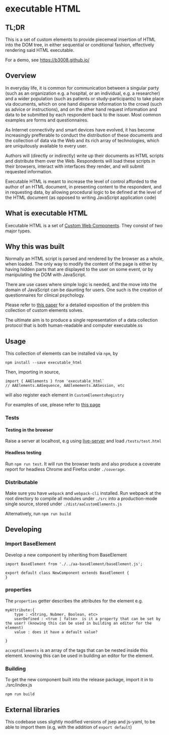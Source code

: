 <!-- [![Language grade: JavaScript](https://img.shields.io/lgtm/grade/javascript/g/b3008/executable_HTML.svg?logo=lgtm&logoWidth=18)](https://lgtm.com/projects/g/b3008/executable_HTML/context:javascript) -->
<!-- [![Build Status](https://travis-ci.com/b3008/executable_HTML.svg?branch=master)](https://travis-ci.com/b3008/executable_HTML) -->

# executable HTML

## TL;DR
This is a set of custom elements to provide piecemeal insertion of HTML into the DOM tree, in either sequential or conditional fashion, effectively rendering said HTML executable.

For a demo, see https://b3008.github.io/

## Overview

In everyday life, it is common for communication between a singular party (such as an organization e.g. a hospital, or an individual, e.g. a researcher) and a wider population (such as patients or study-participants) to take place via documents, which on one hand disperse information to the crowd (such as advice or instructions), and on the other hand request information and data to be submitted by each respondent back to the issuer. Most common examples are forms and questionnaires.

As Internet connectivity and smart devices have evolved, it has become increasingly prefferable to conduct the distribution of these documents and the collection of data via the Web and its rich array of technologies, which are uniquitously available to every user.

Authors will (directly or indirectly) write up their documents as HTML scripts and distribute them over the Web. Respondents will load these scripts in their browsers, interact with interfaces they render, and will submit requested information.

Executable HTML is meant to increase the level of control afforded to the author of an HTML document, in presenting  content to the respondent, and in requesting data, by allowing procedural logic to be defined at the level of the HTML document (as opposed to writing JavaScript application code)


## What is executable HTML

Executable HTML is a set of [Custom Web Components](https://developer.mozilla.org/en-US/docs/Web/Web_Components/Using_custom_elements). They consist of two major types.


## Why this was built

Normally an HTML script is parsed and rendered by the browser as a whole, when loaded. The only way to modify the content of the page is either by having hidden parts that are displayed to the user on some event, or by manipulating the DOM with JavaScript. 

There are use cases where simple logic is needed, and the move into the domain of JavaScript can be daunting for users. One such is the creation of questionnaires for clinical psychology.

Please refer to [this paper](https://link.springer.com/article/10.3758/s13428-018-1148-y) for a detailed exposition of the problem this collection of custom elements solves.

The ultimate aim is to produce a single representation of a data collection protocol that is both human-readable and computer executable.ss



## Usage

This collection of elements can be installed via `npm`, by
```
npm install --save executable_html
```

Then, importing in source,
```
import { AAElements } from 'executable_html`
// AAElements.AASequence, AAElemements.AASession, etc
```
will also register each element in `CustomElementsRegistry`

For examples of use, please refer to [this page](https://executablehtmldocs.roboticbit.nl/)


### Tests

#### Testing in the browser
Raise a server at localhost, e.g using
[live-server](https://www.npmjs.com/package/live-server) and load `/tests/test.html`

#### Headless testing
Run `npm run test`. It will run the browser tests and also produce a coverate report for headless Chrome and Firefox under `./coverage`.

### Distributable
Make sure you have `webpack` and `webpack-cli` installed. Run webpack at the root directory to compile all modules under `./src` into a production-mode single source, stored under `./dist/aaCustomElements.js`

Alternatively, run `npm run build`


<!--
```
<b>my html</b>
```
-->

## Developing



### Import BaseElement

Develop a new component by inheriting from BaseElement

```
import BaseElement from './../aa-baseElement/baseElement.js';

export default class NewComponent extends BaseElement {
}
```

### properties

The `properties` getter describes the attributes for the element e.g.

```
myAttribute:{
    type : <String, Nubmer, Boolean, etc>
    userDefined : <true | false>  is it a property that can be set by the user? (knowing this can be used in building an editor for the element)
    value : does it have a default value?

}   
```

`acceptsElements` is an array of the tags that can be nested inside this element. knowing this can be used in building an editor for the element.





### Building

To get the new component built into the release package, import it in to ./src/index.js

``npm run build``

## External libraries

This codebase uses slightly modified versions of jsep and js-yaml, to be able to import them (e.g, with the addition of `export default`)
